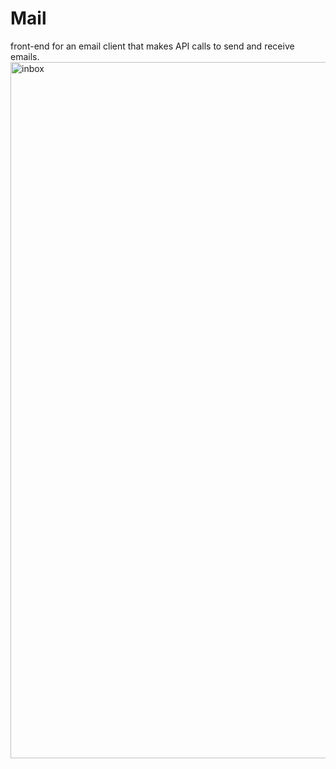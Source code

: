 # Mail
front-end for an email client that makes API calls to send and receive emails.
<img width="1114" alt="inbox" src="https://user-images.githubusercontent.com/85792168/189528033-93a0dead-b790-4f37-95d5-93849e10d038.png">
